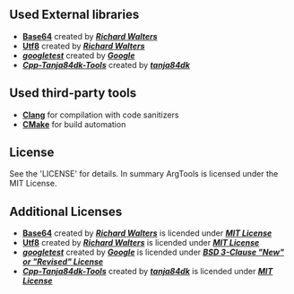 ## Used External libraries
 - [**Base64**](https://github.com/rhymu8354/Base64) created by [***Richard Walters***](https://github.com/rhymu8354)
 - [**Utf8**](https://github.com/rhymu8354/Utf8) created by [***Richard Walters***](https://github.com/rhymu8354)
 - [***googletest***](https://github.com/google/googletest) created by [***Google***](https://github.com/google)
 - [***Cpp-Tanja84dk-Tools***](https://github.com/tanja84dk/Cpp-Tanaj84dk-Tools) created by [***tanja84dk***](https://github.com/tanja84dk)

## Used third-party tools
- [**Clang**](https://clang.llvm.org) for compilation with code sanitizers
- [**CMake**](https://cmake.org) for build automation

## License

See the 'LICENSE' for details. In summary ArgTools is licensed under the MIT License.

## Additional Licenses

 - [**Base64**](https://github.com/rhymu8354/Base64) created by [***Richard Walters***](https://github.com/rhymu8354) is licended under [***MIT License***](https://github.com/rhymu8354/Base64/blob/main/LICENSE.txt)
 - [**Utf8**](https://github.com/rhymu8354/Utf8) created by [***Richard Walters***](https://github.com/rhymu8354) is licended under [***MIT License***](https://github.com/rhymu8354/Utf8/blob/main/LICENSE.txt)
 - [***googletest***](https://github.com/google/googletest) created by [***Google***](https://github.com/google) is licended under [***BSD 3-Clause "New" or "Revised" License***](https://github.com/google/googletest/blob/master/LICENSE)
 - [***Cpp-Tanja84dk-Tools***](https://github.com/tanja84dk/Cpp-Tanaj84dk-Tools) created by [***tanja84dk***](https://github.com/tanja84dk) is licended under [***MIT License***](https://github.com/tanja84dk/Cpp-Tanaj84dk-Tools/blob/master/LICENSE)
 